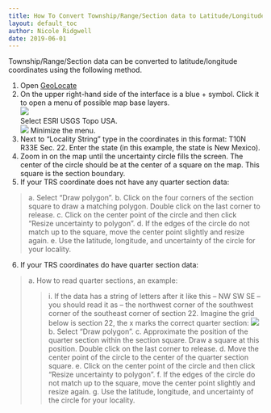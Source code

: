 ```yaml
---
title: How To Convert Township/Range/Section data to Latitude/Longitude Coordinates Using GeoLocate
layout: default_toc
author: Nicole Ridgwell
date: 2019-06-01
---
```


Township/Range/Section data can be converted to latitude/longitude coordinates using the following method.

1.	Open [GeoLocate](https://www.geo-locate.org/web/WebGeoref.aspx)
2.	On the upper right-hand side of the interface is a blue + symbol. Click it to open a menu of possible map base layers.  
![](https://raw.githubusercontent.com/ArctosDB/documentation-wiki/gh-pages/tutorial_images/GeoLocate1.jpg)  
Select ESRI USGS Topo USA.  
![](https://raw.githubusercontent.com/ArctosDB/documentation-wiki/gh-pages/tutorial_images/GeoLocate2.jpg)
Minimize the menu.
3.	Next to “Locality String” type in the coordinates in this format: T10N R33E Sec. 22. Enter the state (in this example, the state is New Mexico).
4.	Zoom in on the map until the uncertainty circle fills the screen. The center of the circle should be at the center of a square on the map. This square is the section boundary.
5.	If your TRS coordinate does not have any quarter section data:
>a.	Select “Draw polygon”.
>b.	Click on the four corners of the section square to draw a matching polygon. Double click on the last corner to release.
>c.	Click on the center point of the circle and then click “Resize uncertainty to polygon”.
>d.	If the edges of the circle do not match up to the square, move the center point slightly and resize again.
>e.	Use the latitude, longitude, and uncertainty of the circle for your locality.
6.	If your TRS coordinates do have quarter section data:
>a.	How to read quarter sections, an example:
>>i.	If the data has a string of letters after it like this – NW SW SE – you should read it as – the northwest corner of the southwest corner of the southeast corner of section 22. Imagine the grid below is section 22, the x marks the correct quarter section: 
![](https://raw.githubusercontent.com/ArctosDB/documentation-wiki/gh-pages/tutorial_images/TRS%20table.JPG)
>b.	Select “Draw polygon”.
>c.	Approximate the position of the quarter section within the section square. Draw a square at this position. Double click on the last corner to release.
>d.	Move the center point of the circle to the center of the quarter section square.
>e.	Click on the center point of the circle and then click “Resize uncertainty to polygon”.
>f.	If the edges of the circle do not match up to the square, move the center point slightly and resize again.
>g.	Use the latitude, longitude, and uncertainty of the circle for your locality.

